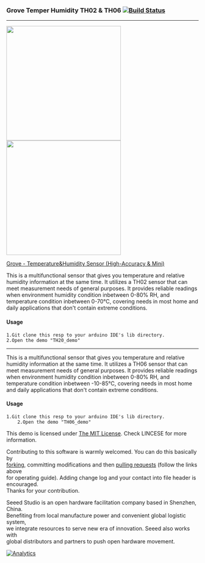 ### Grove Temper Humidity TH02 & TH06  [![Build Status](https://travis-ci.com/Seeed-Studio/Grove_Temper_Humidity_TH02.svg?branch=master)](https://travis-ci.com/Seeed-Studio/Grove_Temper_Humidity_TH02)
------------

<img src=https://statics3.seeedstudio.com/images/product/Grove%20Tem%20Hum%20Accuracy%20Mini.jpg width=300><img src=https://statics3.seeedstudio.com/product/Grove%20Tem%20Hum%20Accuracy%20Mini_02.jpg width=300>


[Grove - Temperature&Humidity Sensor (High-Accuracy & Mini)](https://www.seeedstudio.com/Grove-Temperature%26Humidity-Sensor-%28High-Accuracy-%26-Mini%29-p-1921.html)

This is a multifunctional sensor that gives you temperature and relative humidity information at the same time. It utilizes a TH02 sensor that can meet measurement needs of general purposes. It provides reliable readings when environment humidity condition inbetween 0-80% RH, and temperature condition inbetween 0-70°C, covering needs in most home and daily applications that don't contain extreme conditions.  

#### Usage
    1.Git clone this resp to your arduino IDE's lib directory.
	2.Open the demo "TH20_demo"
    
----

This is a multifunctional sensor that gives you temperature and relative humidity information at the same time. It utilizes a TH06 sensor that can meet measurement needs of general purposes. It provides reliable readings when environment humidity condition inbetween 0-80% RH, and temperature condition inbetween -10-85°C, covering needs in most home and daily applications that don't contain extreme conditions.

#### Usage
    1.Git clone this resp to your arduino IDE's lib directory.
        2.Open the demo "TH06_demo"

This demo is licensed under [The MIT License](http://opensource.org/licenses/mit-license.php). Check LINCESE for more information.<br>

Contributing to this software is warmly welcomed. You can do this basically by<br>
[forking](https://help.github.com/articles/fork-a-repo), committing modifications and then [pulling requests](https://help.github.com/articles/using-pull-requests) (follow the links above<br>
for operating guide). Adding change log and your contact into file header is encouraged.<br>
Thanks for your contribution.

Seeed Studio is an open hardware facilitation company based in Shenzhen, China. <br>
Benefiting from local manufacture power and convenient global logistic system, <br>
we integrate resources to serve new era of innovation. Seeed also works with <br>
global distributors and partners to push open hardware movement.<br>


[![Analytics](https://ga-beacon.appspot.com/UA-46589105-3/Grove_Temper_Humidity_TH02)](https://github.com/igrigorik/ga-beacon)

